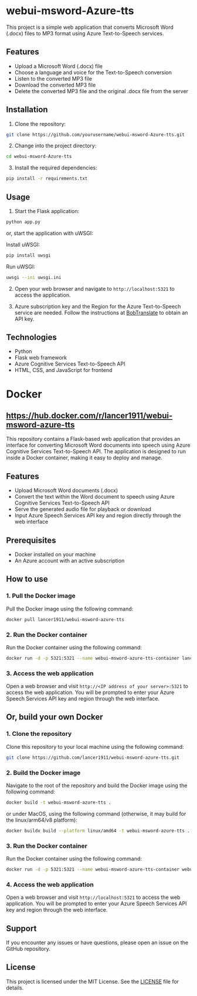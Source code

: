 # webui-msword-Azure-tts

This project is a simple web application that converts Microsoft Word (.docx) files to MP3 format using Azure Text-to-Speech services.

## Features

- Upload a Microsoft Word (.docx) file
- Choose a language and voice for the Text-to-Speech conversion
- Listen to the converted MP3 file
- Download the converted MP3 file
- Delete the converted MP3 file and the original .docx file from the server

## Installation

1. Clone the repository:

```bash
git clone https://github.com/yourusername/webui-msword-Azure-tts.git
```

2. Change into the project directory:

```bash
cd webui-msword-Azure-tts
```

3. Install the required dependencies:

```bash
pip install -r requirements.txt
```

## Usage

1. Start the Flask application:

```bash
python app.py
```

or, start the application with uWSGI:

Install uWSGI:

```bash
pip install uwsgi
```

Run uWSGI:

```bash
uwsgi --ini uwsgi.ini
```

2. Open your web browser and navigate to `http://localhost:5321` to access the application.

3. Azure subscription key and the Region for the Azure Text-to-Speech service are needed. Follow the instructions at [BobTranslate](https://bobtranslate.com/service/translate/microsoft.html#_2-%E6%B3%A8%E5%86%8C-azure) to obtain an API key.

## Technologies

- Python
- Flask web framework
- Azure Cognitive Services Text-to-Speech API
- HTML, CSS, and JavaScript for frontend

# Docker 
## https://hub.docker.com/r/lancer1911/webui-msword-azure-tts

This repository contains a Flask-based web application that provides an interface for converting Microsoft Word documents into speech using Azure Cognitive Services Text-to-Speech API. The application is designed to run inside a Docker container, making it easy to deploy and manage.

## Features

- Upload Microsoft Word documents (.docx)
- Convert the text within the Word document to speech using Azure Cognitive Services Text-to-Speech API
- Serve the generated audio file for playback or download
- Input Azure Speech Services API key and region directly through the web interface

## Prerequisites

- Docker installed on your machine
- An Azure account with an active subscription

## How to use

### 1. Pull the Docker image

Pull the Docker image using the following command:

```bash
docker pull lancer1911/webui-msword-azure-tts
```
### 2. Run the Docker container

Run the Docker container using the following command:

```bash
docker run -d -p 5321:5321 --name webui-msword-azure-tts-container lancer1911/webui-msword-azure-tts
```
### 3. Access the web application

Open a web browser and visit `http://<IP address of your server>:5321` to access the web application. You will be prompted to enter your Azure Speech Services API key and region through the web interface.

## Or, build your own Docker

### 1. Clone the repository

Clone this repository to your local machine using the following command:

```bash
git clone https://github.com/lancer1911/webui-msword-azure-tts.git
```

### 2. Build the Docker image

Navigate to the root of the repository and build the Docker image using the following command:

```bash
docker build -t webui-msword-azure-tts .
```
or under MacOS, using the following command (otherwise, it may build for the linux/arm64/v8 platform):

```bash
docker buildx build --platform linux/amd64 -t webui-msword-azure-tts .
```

### 3. Run the Docker container

Run the Docker container using the following command:

```bash
docker run -d -p 5321:5321 --name webui-msword-azure-tts-container webui-msword-azure-tts
```

### 4. Access the web application

Open a web browser and visit `http://localhost:5321` to access the web application. You will be prompted to enter your Azure Speech Services API key and region through the web interface.

## Support

If you encounter any issues or have questions, please open an issue on the GitHub repository.

## License

This project is licensed under the MIT License. See the [LICENSE](./LICENSE) file for details.
